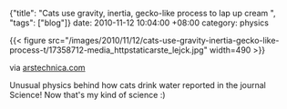 {"title": "Cats use gravity, inertia, gecko-like process to lap up cream  ", "tags": ["blog"]}
date: 2010-11-12 10:04:00 +08:00
category: physics

{{< figure src="/images/2010/11/12/cats-use-gravity-inertia-gecko-like-process-t/17358712-media_httpstaticarste_lejck.jpg" width=490 >}}

via [arstechnica.com](http://arstechnica.com/science/news/2010/11/cats-use-gravity-inertia-gecko-like-process-to-lap-up-cream)

Unusual physics behind how cats drink water reported in the journal Science! Now that's my kind of science :)
